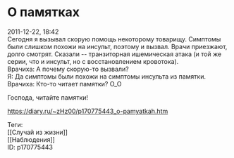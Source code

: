 О памятках
===========

   
 2011-12-22, 18:42   
  Сегодня я вызывал скорую помощь некоторому товарищу. Симптомы были слишком похожи на инсульт, поэтому и вызвал. Врачи приезжают, долго смотрят. Сказали -- транзиторная ишемическая атака (и той же серии, что и инсульт, но с восстановлением кровотока).   
 Врачиха: А почему скорую-то вызвали?   
 Я: Да симптомы были похожи на симптомы инсульта из памятки.   
 Врачиха: Кто-то читает памятки? О\_О   
   
 Господа, читайте памятки!   
    
 <https://diary.ru/~zHz00/p170775443_o-pamyatkah.htm>   
   
 Теги:   
 [[Случай из жизни]]   
 [[Наблюдения]]   
 ID: p170775443